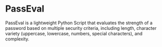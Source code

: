 # PassEval
PassEval is a lightweight Python Script that evaluates the strength of a password based on multiple security criteria, including length, character variety (uppercase, lowercase, numbers, special characters), and complexity.

